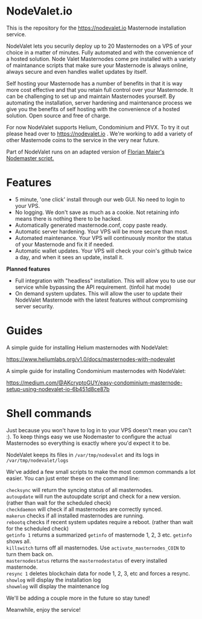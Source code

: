 # NodeValet.io

This is the repository for the https://nodevalet.io Masternode installation service.

NodeValet lets you securily deploy up to 20 Masternodes on a VPS of your choice in a matter of minutes. Fully automated and with the convenience of a hosted solution. Node Valet Masternodes come pre installed with a variety of maintanance scripts that make sure your Masternode is always online, always secure and even handles wallet updates by itself.

Self hosting your Masternode has a number of benefits in that it is way more cost effective and that you retain full control over your Masternode. It can be challenging to set up and maintain Masternodes yourself. By automating the installation, server hardening and maintenance process we give you the benefits of self hosting with the convenience of a hosted solution. Open source and free of charge.

For now NodeValet supports Helium, Condominium and PIVX. To try it out please head over to https://nodevalet.io .
We're working to add a variety of other Masternode coins to the service in the very near future. 

Part of NodeValet runs on an adapted version of [Florian Maier's Nodemaster script.](https://github.com/masternodes/vps)

# Features

- 5 minute, 'one click' install through our web GUI. No need to login to your VPS.
- No logging. We don't save as much as a cookie. Not retaining info means there is nothing there to be hacked.
- Automatically generated masternode.conf, copy paste ready.
- Automatic server hardening. Your VPS will be more secure than most.
- Automated maintenance. Your VPS will continuously monitor the status of your Masternode and fix it if needed.
- Automatic wallet updates. Your VPS will check your coin's github twice a day, and when it sees an update, install it.

**Planned features**

- Full integration with "headless" installation. This will allow you to use our service while bypassing the API requirement.  (tinfoil hat mode)  
- On demand system updates. This will allow the user to update their NodeValet Masternode with the latest features without compromising server security.

# Guides

A simple guide for installing Helium masternodes with NodeValet: 

https://www.heliumlabs.org/v1.0/docs/masternodes-with-nodevalet

A simple guide for installing Condominium masternodes with NodeValet:

https://medium.com/@AKcryptoGUY/easy-condominium-masternode-setup-using-nodevalet-io-6b451d8ce87b

# Shell commands

Just because you won't have to log in to your VPS doesn't mean you can't :). To keep things easy we use Nodemaster to configure the actual Masternodes so everything is exactly where you'd expect it to be.

NodeValet keeps its files in  `/var/tmp/nodevalet` and its logs in `/var/tmp/nodevalet/logs`

We've added a few small scripts to make the most common commands a lot easier. You can just enter these on the command line:

`checksync` will return the syncing status of all masternodes.  
`autoupdate` will run the autoupdate script and check for a new version. (rather than wait for the scheduled check)  
`checkdaemon` will check if all masternodes are correctly synced.  
`makerun` checks if all installed masternodes are running.  
`rebootq` checks if recent system updates require a reboot. (rather than wait for the scheduled check)   
`getinfo 1` returns a summarized `getinfo` of masternode 1, 2, 3 etc. `getinfo` shows all.  
`killswitch` turns off all masternodes. Use `activate_masternodes_COIN` to turn them back on.  
`masternodestatus` returns the `masternodestatus` of every installed masternode.    
`resync 1` deletes blockchain data for node 1, 2, 3, etc and forces a resync.
`showlog` will display the installation log  
`showmlog` will display the maintenance log  

We'll be adding a couple more in the future so stay tuned!

Meanwhile, enjoy the service!





